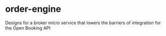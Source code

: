 # order-engine
Designs for a broker micro service that lowers the barriers of integration for the Open Booking API
